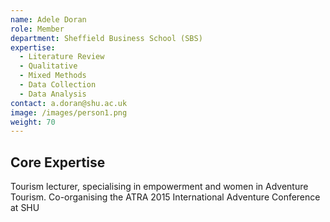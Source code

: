 ```yaml
---
name: Adele Doran
role: Member
department: Sheffield Business School (SBS)
expertise:
  - Literature Review
  - Qualitative
  - Mixed Methods
  - Data Collection
  - Data Analysis
contact: a.doran@shu.ac.uk
image: /images/person1.png
weight: 70
---
```


## Core Expertise

Tourism lecturer, specialising in empowerment and women in Adventure Tourism. Co-organising the ATRA 2015 International Adventure Conference at SHU
